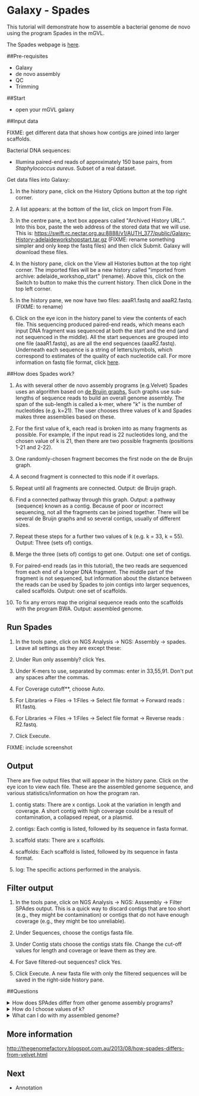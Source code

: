 # Galaxy - Spades

This tutorial will demonstrate how to assemble a bacterial genome de novo using the program Spades in the mGVL.

The Spades webpage is [here](http://bioinf.spbau.ru/spades).

##Pre-requisites

- Galaxy
- de novo assembly
- QC
- Trimming

##Start

- open your mGVL galaxy

##Input data

FIXME: get different data that shows how contigs are joined into larger scaffolds.

Bacterial DNA sequences:

- Illumina paired-end reads of approximately 150 base pairs, from *Staphylococcus aureus*. Subset of a real dataset.

Get data files into Galaxy:

1.  In the history pane, click on the <ss>History Options</ss> button at the top right corner.

2. A list appears: at the bottom of the list, click on <ss>Import from File</ss>.

3. In the centre pane, a text box appears called "Archived History URL:". Into this box, paste the web address of the stored data that we will use. This is: https://swift.rc.nectar.org.au:8888/v1/AUTH_377/public/Galaxy-History-adelaideworkshopstart.tar.gz  (FIXME: rename something simpler and only keep the fastq files) and then click <ss>Submit</ss>. Galaxy will download these files.

4. In the history pane, click on the <ss>View all Histories</ss> button at the top right corner. The imported files will be a new history called "imported from archive: adelaide_workshop_start" (rename). Above this, click on the <ss>Switch to</ss> button to make this the current history. Then click <ss>Done</ss> in the top left corner.

5. In the history pane, we now have two files: aaaR1.fastq and aaaR2.fastq. (FIXME: to rename)

6. Click on the eye icon in the history panel to view the contents of each file. This sequencing produced paired-end reads, which means each input DNA fragment was sequenced at both the start and the end (and not sequenced in the middle). All the start sequences are grouped into one file (aaaR1.fastq), as are all the end sequences (aaaR2.fastq). Underneath each sequence is a string of letters/symbols, which correspond to estimates of the quality of each nucleotide call. For more information on fastq file format, click [here](https://en.wikipedia.org/wiki/FASTQ_format).

##How does Spades work?

1. As with several other de novo assembly programs (e.g.Velvet) Spades uses an algorithm based on [de Bruijn graphs.](http://www.nature.com/nbt/journal/v29/n11/full/nbt.2023.html) Such graphs use sub-lengths of sequence reads to build an overall genome assembly. The span of the sub-length is called a k-mer, where "k" is the number of nucleotides (e.g. k=21). The user chooses three values of k and Spades makes three assemblies based on these.

2. For the first value of k, each read is broken into as many fragments as possible. For example, if the input read is 22 nucleotides long, and the chosen value of k is 21, then there are two possible fragments (positions 1-21 and 2-22).

3. One randomly-chosen fragment becomes the first node on the de Bruijn graph.

4. A second fragment is connected to this node if it overlaps.

5. Repeat until all fragments are connected. Output: de Bruijn graph.

6. Find a connected pathway through this graph. Output: a pathway (sequence) known as a contig. Because of poor or incorrect sequencing, not all the fragments can be joined together. There will be several de Bruijn graphs and so several contigs, usually of different sizes.

7. Repeat these steps for a further two values of k (e.g. k = 33, k = 55). Output: Three (sets of) contigs.

8. Merge the three (sets of) contigs to get one. Output: one set of contigs.

9. For paired-end reads (as in this tutorial), the two reads are sequenced from each end of a longer DNA fragment. The middle part of the fragment is not sequenced, but information about the distance between the reads can be used by Spades to join contigs into larger sequences, called scaffolds. Output: one set of scaffolds.

10. To fix any errors map the original sequence reads onto the scaffolds with the program BWA. Output: assembled genome.

## Run Spades

1. In the tools pane, click on <ss>NGS Analysis -> NGS: Assembly -> spades</ss>. Leave all settings as they are except these:

2. Under <ss>Run only assembly?</ss> click <ss>Yes</ss>.

3. Under <ss>K-mers to use, separated by commas</ss>: enter in 33,55,91. Don't put any spaces after the commas.

4. For <ss>Coverage cutoff**, choose <ss>Auto</ss>.

5. For <ss>Libraries -> Files -> 1:Files -> Select file format -> Forward reads</ss> : R1.fastq.

6. For <ss>Libraries -> Files -> 1:Files -> Select file format -> Reverse reads</ss> : R2.fastq.

7. Click <ss>Execute</ss>.

FIXME: include screenshot

## Output

There are five output files that will appear in the history pane. Click on the eye icon to view each file. These are the assembled genome sequence, and various statistics/information on how the program ran.

1. <fn>contig stats</fn>: There are x contigs. Look at the variation in length and coverage. A short contig with high coverage could be a result of contamination, a collapsed repeat, or a plasmid.

2. <ss>contigs</ss>: Each contig is listed, followed by its sequence in fasta format.

3. <ss>scaffold stats</ss>: There are x scaffolds.

4. <ss>scaffolds</ss>: Each scaffold is listed, followed by its sequence in fasta format.

5. <ss>log</ss>: The specific actions performed in the analysis.

## Filter output

1. In the tools pane, click on <ss>NGS Analysis -> NGS: Asssembly -> Filter SPAdes output</ss>. This is a quick way to discard contigs that are too short (e.g., they might be contamination) or contigs that do not have enough coverage (e.g., they might be too unreliable).

2. Under <ss>Sequences</ss>, choose the contigs fasta file.

3. Under <ss>Contig stats</ss> choose the contigs stats file. Change the cut-off values for length and coverage or leave them as they are.

4. For <ss>Save filtered-out sequences?</ss> click <ss>Yes</ss>.

5. Click <ss>Execute</ss>. A new fasta file with only the filtered sequences will be saved in the right-side history pane.

##Questions

<details> <summary>
How does SPAdes differ from other genome assembly programs?</summary>
It uses multiple values of k in de Bruijn graphs. Larger fragment sizes will more accurately position sections of duplicated DNA (repeats), but these larger fragments will only overlap well in densely-sequenced (high-coverage) areas of the genome. Because bacterial genomes may have low-coverage regions, using smaller fragments can increase the potential for overlaps (joins) in these low-coverage regions. Using a range of fragment sizes will therefore get the benefit from both approaches.</details>

<details> <summary>
How do I choose values of k?  </summary>
The k values need to be odd numbers, and shorter than the read lengths.  A good strategy could be to choose some that are small, medium and large. e.g. if the read is 150 nucleotides, k values could be 33, 55, 91. There is no absolute rule; rather, the aim is to get a good spread of k values across the read length. </details>

<details> <summary>
What can I do with my assembled genome?</summary>
This tutorial used a subset of a real dataset, so is not a complete genome (is it?). You could re-try it with short reads from a whole genome, at NCBI SRA. You can [annotate] (describe) the genomic features such as genes or [compare] it to other genomes to see variation in structure.  </details>

## More information

http://thegenomefactory.blogspot.com.au/2013/08/how-spades-differs-from-velvet.html

## Next
- Annotation

